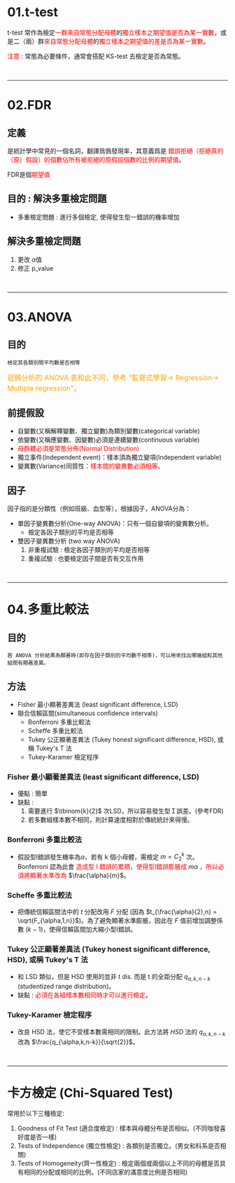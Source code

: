 
# 01.t-test

t-test 常作為檢定<font color = red>一群來自常態分配母體</font>的<font color = red>獨立樣本之期望值是否為某一實數</font>，或是二（兩）群<font color = red>來自常態分配母體</font>的<font color = red>獨立樣本之期望值的差是否為某一實數</font>。

<font color = red>注意</font> : 常態為必要條件，通常會搭配 KS-test 去檢定是否為常態。

<br>

---

# 02.FDR

## 定義
是統計學中常見的一個名詞，翻譯爲僞發現率，其意義爲是 <font color = red> 錯誤拒絕（拒絕真的（原）假設）的個數佔所有被拒絕的原假設個數的比例的期望值</font>。

FDR是個<font color = red>期望值</font>

## 目的 : 解決多重檢定問題
*   多重檢定問題 : 進行多個檢定, 使得發生型一錯誤的機率增加

## 解決多重檢定問題
1.  更改 $\alpha$值
2.  修正 p_value

<br>

---

#   03.ANOVA


##  目的
    檢定其各類別間平均數是否相等

<font size = 3 color = orange >迴歸分析的 ANOVA 表和此不同，參考 "監督式學習-> Regression-> Multiple regression"。</font>

## 前提假設
*   自變數(又稱解釋變數、獨立變數)為類別變數(categorical variable)
*   依變數(又稱應變數、因變數)必須是連續變數(continuous variable)
*   <font color = red>母群體必須是常態分佈(Normal Distribution)</font>
*   獨立事件(Independent event)：樣本須為獨立變項(Independent variable)
*   變異數(Variance)同質性：<font color = red>樣本間的變異數必須相等。</font>


##  因子
因子指的是分類性（例如班級、血型等），根據因子，ANOVA分為：
*   單因子變異數分析(One-way ANOVA)：只有一個自變項的變異數分析。
    *   檢定各因子類別的平均是否相等
*   雙因子變異數分析 (two way ANOVA)
    1.  非重複試驗  :   檢定各因子類別的平均是否相等
    2.  重複試驗 : 也要檢定因子間是否有交互作用

<br>

---

#   04.多重比較法

##  目的
    若 ANOVA 分析結果為顯著時(即存在因子類別的平均數不相等)，可以用來找出哪幾組和其他組間有顯著差異。

##  方法
*   Fisher 最小顯著差異法 (least significant difference, LSD) 
*   聯合信賴區間(simultaneous confidence intervals)
    *   Bonferroni 多重比較法
    *   Scheffe 多重比較法
    *   Tukey 公正顯著差異法 (Tukey honest significant difference, HSD), 或稱 Tukey's T 法
    *   Tukey-Karamer 檢定程序

### Fisher 最小顯著差異法 (least significant difference, LSD) 

*   優點 : 簡單
*   缺點 :
    1.  需要進行 $\tbinom{k}{2}$ 次LSD，所以容易發生型Ｉ誤差。(參考FDR)
    2.  若多數組樣本數不相同，則計算速度相對於傳統統計來得慢。


### Bonferroni 多重比較法

*   假設型I錯誤發生機率為$\alpha$，若有 k 個小母體，需檢定 $m = C^k_2$ 次。\
    Bonferroni 認為此會<font color = red> 造成型 I 錯誤的累積，使得型I錯誤膨脹成</font> $m\alpha$ <font color = red>，所以必須將顯著水準改為</font> $\frac{\alpha}{m}$。


### Scheffe 多重比較法
*   把傳統信賴區間法中的 $t$ 分配改用 $F$ 分配 (因為 $t_{\frac{\alpha}{2},n} = \sqrt{F_{\alpha,1,n}}$)。為了避免顯著水準膨脹，因此在 $F$ 值前增加調整係數 $(k-1)$，使得信賴區間加大縮小型I錯誤。


### Tukey 公正顯著差異法 (Tukey honest significant difference, HSD), 或稱 Tukey's T 法
*   和 LSD 類似，但是 HSD 使用的並非 t dis. 而是 t 的全距分配 $q_{\alpha,k,n-k}$ (studentized range distribution)。
*   缺點 :  <font color = red>必須在各組樣本數相同時才可以進行檢定</font>。


### Tukey-Karamer 檢定程序
*   改良 HSD 法，使它不受樣本數需相同的限制。此方法將 $HSD$ 法的 $q_{\alpha,k,n-k}$ 改為 $\frac{q_{\alpha,k,n-k}}{\sqrt{2}}$。

<br>

---

#   卡方檢定 (Chi-Squared Test)

常用於以下三種檢定:
1.  Goodness of Fit Test (適合度檢定) : 樣本與母體分布是否相似。(不同咖發喜好度是否一樣)
2.  Tests of Independence (獨立性檢定) : 各類別是否獨立。(男女和科系是否相關)
3.  Tests of Homogeneity(齊一性檢定) : 檢定兩個或兩個以上不同的母體是否具有相同的分配或相同的比例。(不同店家的滿意度比例是否相同)
